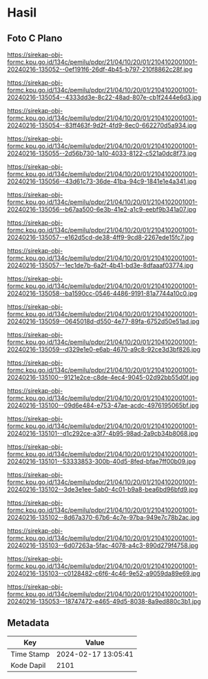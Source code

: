 # Hasil

## Foto C Plano

https://sirekap-obj-formc.kpu.go.id/134c/pemilu/pdpr/21/04/10/20/01/2104102001001-20240216-135052--0ef191f6-26df-4b45-b797-210f8862c28f.jpg

https://sirekap-obj-formc.kpu.go.id/134c/pemilu/pdpr/21/04/10/20/01/2104102001001-20240216-135054--4333dd3e-8c22-48ad-807e-cb1f2444e6d3.jpg

https://sirekap-obj-formc.kpu.go.id/134c/pemilu/pdpr/21/04/10/20/01/2104102001001-20240216-135054--83ff463f-9d2f-4fd9-8ec0-662270d5a934.jpg

https://sirekap-obj-formc.kpu.go.id/134c/pemilu/pdpr/21/04/10/20/01/2104102001001-20240216-135055--2d56b730-1a10-4033-8122-c521a0dc8f73.jpg

https://sirekap-obj-formc.kpu.go.id/134c/pemilu/pdpr/21/04/10/20/01/2104102001001-20240216-135056--43d61c73-36de-41ba-94c9-1841e1e4a341.jpg

https://sirekap-obj-formc.kpu.go.id/134c/pemilu/pdpr/21/04/10/20/01/2104102001001-20240216-135056--b67aa500-6e3b-41e2-a1c9-eebf9b341a07.jpg

https://sirekap-obj-formc.kpu.go.id/134c/pemilu/pdpr/21/04/10/20/01/2104102001001-20240216-135057--e162d5cd-de38-4ff9-9cd8-2267ede15fc7.jpg

https://sirekap-obj-formc.kpu.go.id/134c/pemilu/pdpr/21/04/10/20/01/2104102001001-20240216-135057--1ec1de7b-6a2f-4b41-bd3e-8dfaaaf03774.jpg

https://sirekap-obj-formc.kpu.go.id/134c/pemilu/pdpr/21/04/10/20/01/2104102001001-20240216-135058--ba1590cc-0546-4486-9191-81a7744a10c0.jpg

https://sirekap-obj-formc.kpu.go.id/134c/pemilu/pdpr/21/04/10/20/01/2104102001001-20240216-135059--0645018d-d550-4e77-89fa-6752d50e51ad.jpg

https://sirekap-obj-formc.kpu.go.id/134c/pemilu/pdpr/21/04/10/20/01/2104102001001-20240216-135059--d329e1e0-e6ab-4670-a9c8-92ce3d3bf826.jpg

https://sirekap-obj-formc.kpu.go.id/134c/pemilu/pdpr/21/04/10/20/01/2104102001001-20240216-135100--9121e2ce-c8de-4ec4-9045-02d92bb55d0f.jpg

https://sirekap-obj-formc.kpu.go.id/134c/pemilu/pdpr/21/04/10/20/01/2104102001001-20240216-135100--09d6e484-e753-47ae-acdc-4976195065bf.jpg

https://sirekap-obj-formc.kpu.go.id/134c/pemilu/pdpr/21/04/10/20/01/2104102001001-20240216-135101--d1c292ce-a3f7-4b95-98ad-2a9cb34b8068.jpg

https://sirekap-obj-formc.kpu.go.id/134c/pemilu/pdpr/21/04/10/20/01/2104102001001-20240216-135101--53333853-300b-40d5-8fed-bfae7ff00b09.jpg

https://sirekap-obj-formc.kpu.go.id/134c/pemilu/pdpr/21/04/10/20/01/2104102001001-20240216-135102--3de3e1ee-5ab0-4c01-b9a8-bea6bd96bfd9.jpg

https://sirekap-obj-formc.kpu.go.id/134c/pemilu/pdpr/21/04/10/20/01/2104102001001-20240216-135102--8d67a370-67b6-4c7e-97ba-949e7c78b2ac.jpg

https://sirekap-obj-formc.kpu.go.id/134c/pemilu/pdpr/21/04/10/20/01/2104102001001-20240216-135103--6d07263a-5fac-4078-a4c3-890d279f4758.jpg

https://sirekap-obj-formc.kpu.go.id/134c/pemilu/pdpr/21/04/10/20/01/2104102001001-20240216-135103--c0128482-c6f6-4c46-9e52-a9059da89e69.jpg

https://sirekap-obj-formc.kpu.go.id/134c/pemilu/pdpr/21/04/10/20/01/2104102001001-20240216-135053--18747472-e465-49d5-8038-8a9ed880c3b1.jpg


## Metadata

| Key        | Value               |
| ---------- | ------------------- |
| Time Stamp | 2024-02-17 13:05:41 |
| Kode Dapil | 2101                |



